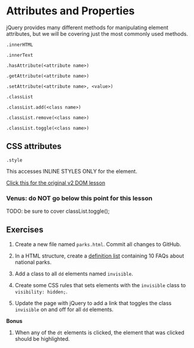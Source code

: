 # Attributes and Properties

jQuery provides many different methods for manipulating element attributes, but we will be covering just the most commonly used methods.

`.innerHTML`

`.innerText`

`.hasAttribute(<attribute name>)`

`.getAttribute(<attribute name>)`

`.setAttribute(<attribute name>, <value>)`

`.classList`

`.classList.add(<class name>)`

`.classList.remove(<class name>)`

`.classList.toggle(<class name>)`


## CSS attributes

`.style`

This accesses INLINE STYLES ONLY for the element. 




[Click this for the original v2 DOM lesson](https://java.codeup.com/javascript-i/bom-and-dom/dom/)

### Venus: do NOT go below this point for this lesson

TODO: be sure to cover classList.toggle(<classname>);

## Exercises

1. Create a new file named `parks.html`. Commit all changes to GitHub.

1. In a HTML structure, create a [definition list](https://developer.mozilla.org/en-US/docs/Web/HTML/Element/dl) containing 10 FAQs about national parks.

1. Add a class to all `dd` elements named `invisible`.

1. Create some CSS rules that sets elements with the `invisible` class to `visibility: hidden;`.

1. Update the page with jQuery to add a link that toggles the class `invisible` on and off for all `dd` elements.

**Bonus**

1. When any of the `dt` elements is clicked, the element that was clicked should be highlighted.
